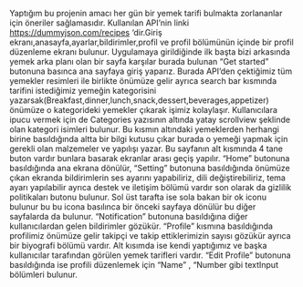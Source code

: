 Yaptığım bu projenin amacı her gün bir yemek tarifi bulmakta zorlananlar için öneriler sağlamasıdır. Kullanılan API’nin linki https://dummyjson.com/recipes ‘dir.Giriş ekranı,anasayfa,ayarlar,bildirimler,profil ve profil bölümünün içinde bir profil düzenleme ekranı bulunur. Uygulamaya girildiğinde ilk başta bizi arkasında yemek arka planı olan bir sayfa karşılar burada bulunan “Get started” butonuna basınca ana sayfaya giriş yaparız. Burada API’den çektiğimiz tüm yemekler resimleri ile birlikte önümüze gelir ayrıca search bar kısmında tarifini istediğimiz yemeğin kategorisini yazarsak(Breakfast,dinner,lunch,snack,dessert,beverages,appetizer) önümüze o kategorideki yemekler çıkarak işimiz kolaylaşır. Kullanıcılara ipucu vermek için de Categories yazısının altında  yatay scrollview şeklinde olan kategori isimleri bulunur. Bu kısmın altındaki yemeklerden herhangi birine basıldığında  altta bir bilgi kutusu çıkar burada o yemeği yapmak için gerekli olan malzemeler ve yapılışı yazar. Bu sayfanın alt kısmında 4 tane buton vardır bunlara basarak ekranlar arası geçiş yapılır. “Home” butonuna basıldığında ana ekrana dönülür, “Setting” butonuna basıldığında önümüze çıkan ekranda bildirimlerin ses ayarını yapabiliriz, dili değiştirebiliriz, tema ayarı yapılabilir ayrıca destek ve iletişim bölümü vardır son olarak da gizlilik politikaları butonu bulunur. Sol üst tarafta ise sola bakan bir ok iconu bulunur bu bu icona basılınca bir önceki sayfaya dönülür bu diğer sayfalarda da bulunur. “Notification” butonuna basıldığına diğer kullanıcılardan gelen bildirimler gözükür. “Profile” kısmına basıldığında profilimiz önümüze gelir takipçi ve takip ettiklerimizin sayısı gözükür ayrıca bir biyografi bölümü vardır. Alt kısımda ise kendi yaptığımız ve başka kullanıcılar tarafından görülen yemek tarifleri vardır. “Edit Profile” butonuna basıldığında ise profili düzenlemek için “Name” , “Number gibi textInput bölümleri bulunur.
